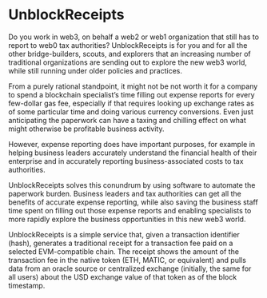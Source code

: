 # UnblockReceipts

Do you work in web3, on behalf a web2 or web1 organization that still has to report to web0 tax authorities? UnblockReceipts is for you and for all the other bridge-builders, scouts, and explorers that an increasing number of traditional organizations are sending out to explore the new web3 world, while still running under older policies and practices.

From a purely rational standpoint, it might not be not worth it for a company to spend a blockchain specialist’s time filling out expense reports for every few-dollar gas fee, especially if that requires looking up exchange rates as of some particular time and doing various currency conversions.  Even just anticipating the paperwork can have a taxing and chilling effect on what might otherwise be profitable business activity.

However, expense reporting does have important purposes, for example in helping business leaders accurately understand the financial health of their enterprise and in accurately reporting business-associated costs to tax authorities.

UnblockReceipts solves this conundrum by using software to automate the paperwork burden.  Business leaders and tax authorities can get all the benefits of accurate expense reporting, while also saving the business staff time spent on filling out those expense reports and enabling specialists to more rapidly explore the business opportunities in this new web3 world.

UnblockReceipts is a simple service that, given a transaction identifier (hash), generates a traditional receipt for a transaction fee paid on a selected EVM-compatible chain.  The receipt shows the amount of the transaction fee in the native token (ETH, MATIC, or equivalent) and pulls data from an oracle source or centralized exchange (initially, the same for all users) about the USD exchange value of that token as of the block timestamp.
